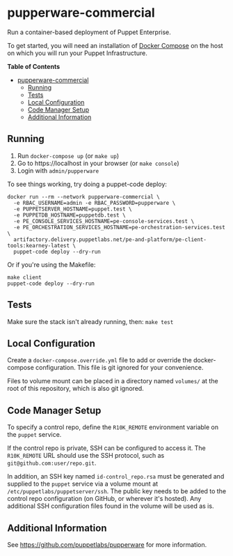 # pupperware-commercial

Run a container-based deployment of Puppet Enterprise.

To get started, you will need an installation of
[Docker Compose](https://docs.docker.com/compose/install/) on the host on
which you will run your Puppet Infrastructure.

<!-- markdown-toc start - Don't edit this section. Run M-x markdown-toc-refresh-toc -->
**Table of Contents**

- [pupperware-commercial](#pupperware-commercial)
    - [Running](#running)
    - [Tests](#tests)
    - [Local Configuration](#local-configuration)
    - [Code Manager Setup](#code-manager-setup)
    - [Additional Information](#additional-information)

<!-- markdown-toc end -->

## Running

1. Run `docker-compose up` (or `make up`)
2. Go to https://localhost in your browser (or `make console`)
3. Login with `admin/pupperware`

To see things working, try doing a puppet-code deploy:
```shell
docker run --rm --network pupperware-commercial \
  -e RBAC_USERNAME=admin -e RBAC_PASSWORD=pupperware \
  -e PUPPETSERVER_HOSTNAME=puppet.test \
  -e PUPPETDB_HOSTNAME=puppetdb.test \
  -e PE_CONSOLE_SERVICES_HOSTNAME=pe-console-services.test \
  -e PE_ORCHESTRATION_SERVICES_HOSTNAME=pe-orchestration-services.test \
  artifactory.delivery.puppetlabs.net/pe-and-platform/pe-client-tools:kearney-latest \
  puppet-code deploy --dry-run
```

Or if you're using the Makefile:
```shell
make client
puppet-code deploy --dry-run
```

## Tests

Make sure the stack isn't already running, then: `make test`

## Local Configuration

Create a `docker-compose.override.yml` file to add or override the
docker-compose configuration. This file is git ignored for your convenience.

Files to volume mount can be placed in a directory named `volumes/` at the root
of this repository, which is also git ignored.

## Code Manager Setup

To specify a control repo, define the `R10K_REMOTE` environment variable on the
`puppet` service.

If the control repo is private, SSH can be configured to access it. The
`R10K_REMOTE` URL should use the SSH protocol, such as
`git@github.com:user/repo.git`.

In addition, an SSH key named `id-control_repo.rsa` must be generated and
supplied to the `puppet` service via a volume mount at
`/etc/puppetlabs/puppetserver/ssh`. The public key needs to be added to the
control repo configuration (on GitHub, or wherever it's hosted).
Any additional SSH configuration files found in the volume will be used as is.

## Additional Information

See https://github.com/puppetlabs/pupperware for more information.
